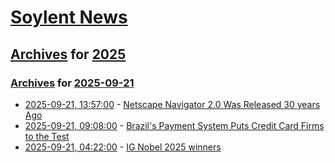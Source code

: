 # [Soylent News](../../../README.md)

## [Archives](../../index.md) for [2025](../index.md)

### [Archives](../../index.md) for [2025-09-21](index.md)

* [2025-09-21, 13:57:00](https://soylentnews.org/article.pl?sid=25/09/20/0338224&from=rss) - [Netscape Navigator 2.0 Was Released 30 years Ago](https://soylentnews.org/article.pl?sid=25/09/20/0338224&from=rss)
* [2025-09-21, 09:08:00](https://soylentnews.org/article.pl?sid=25/09/20/0336240&from=rss) - [Brazil's Payment System Puts Credit Card Firms to the Test](https://soylentnews.org/article.pl?sid=25/09/20/0336240&from=rss)
* [2025-09-21, 04:22:00](https://soylentnews.org/article.pl?sid=25/09/20/0333256&from=rss) - [IG Nobel 2025 winners](https://soylentnews.org/article.pl?sid=25/09/20/0333256&from=rss)
